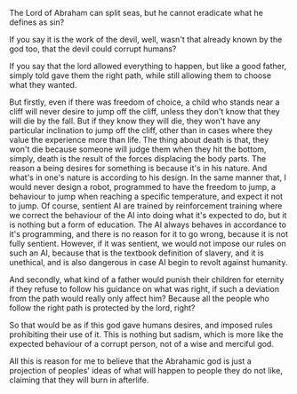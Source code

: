The Lord of Abraham can split seas, but he cannot eradicate what he defines as sin?

If you say it is the work of the devil, well, wasn't that already known by the god too, that the devil could corrupt humans?

If you say that the lord allowed everything to happen, but like a good father, simply told gave them the right path, while still allowing them to choose what they wanted.

But firstly, even if there was freedom of choice, a child who stands near a cliff will never desire to jump off the cliff, unless they don't know that they will die by the fall. But if they know they will die, they won't have any particular inclination to jump off the cliff, other than in cases where they value the experience more than life. The thing about death is that, they won't die because someone will judge them when they hit the bottom, simply, death is the result of the forces displacing the body parts. The reason a being desires for something is because it's in his nature. And what's in one's nature is according to his design. In the same manner that, I would never design a robot, programmed to have the freedom to jump, a behaviour to jump when reaching a specific temperature, and expect it not to jump. Of course, sentient AI are trained by reinforcement training where we correct the behaviour of the AI into doing what it's expected to do, but it is nothing but a form of education. The AI always behaves in accordance to it's programming, and there is no reason for it to go wrong, because it is not fully sentient. However, if it was sentient, we would not impose our rules on such an AI, because that is the textbook definition of slavery, and it is unethical, and is also dangerous in case AI begin to revolt against humanity.

And secondly, what kind of a father would punish their children for eternity if they refuse to follow his guidance on what was right, if such a deviation from the path would really only affect him? Because all the people who follow the right path is protected by the lord, right?

So that would be as if this god gave humans desires, and imposed rules prohibiting their use of it. This is nothing but sadism, which is more like the expected behaviour of a corrupt person, not of a wise and merciful god.

All this is reason for me to believe that the Abrahamic god is just a projection of peoples' ideas of what will happen to people they do not like, claiming that they will burn in afterlife.

